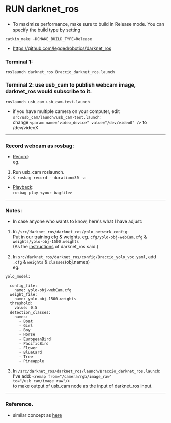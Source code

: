 # RUN darknet_ros

###
* To maximize performance, make sure to build in Release mode. You can specify the build type by setting
```
catkin_make -DCMAKE_BUILD_TYPE=Release
```
*  https://github.com/leggedrobotics/darknet_ros

### Terminal 1:
```
roslaunch darknet_ros Braccio_darknet_ros.launch 
```

### Terminal 2: use usb_cam to publish webcam image, darknet_ros would subscribe to it.
```
roslaunch usb_cam usb_cam-test.launch 
```

* if you have multiple camera on your computer, edit `src/usb_cam/launch/usb_cam-test.launch`:  
change `<param name="video_device" value="/dev/video0" />` to /dev/videoX

--- 
### Record webcam as rosbag:
* [Record](http://wiki.ros.org/rosbag/Commandline#record):  
eg.  
1. Run usb_cam roslaunch.
2. `$ rosbag record --duration=30 -a`  
* [Playback](http://wiki.ros.org/rosbag/Tutorials/Recording%20and%20playing%20back%20data):  
`rosbag play <your bagfile>`  

---
### Notes:
* In case anyone who wants to know, here's what I have adjust:  

1. In `/src/darknet_ros/darknet_ros/yolo_network_config`:  
Put in our training cfg & weights. 
eg. `cfg/yolo-obj-webCam.cfg`  &  `weights/yolo-obj-1500.weights`  
(As the [instructions](https://github.com/leggedrobotics/darknet_ros#use-your-own-detection-objects) of darknet_ros said.)

2. In `src/darknet_ros/darknet_ros/config/Braccio_yolo_voc.yaml`, add `.cfg` & `weights` & `classes`(obj.names)  
eg.  
```
yolo_model:

  config_file:
    name: yolo-obj-webCam.cfg
  weight_file:
    name: yolo-obj-1500.weights
  threshold:
    value: 0.5
  detection_classes:
    names:
      - Boat
      - Girl
      - Boy
      - Horse
      - EuropeanBird
      - PacificBird
      - Flower
      - BlueCard
      - Tree
      - Pineapple
```

3. In `/src/darknet_ros/darknet_ros/launch/Braccio_darknet_ros.launch`:  
I've add: `<remap from="/camera/rgb/image_raw" to="/usb_cam/image_raw"/>`  
to make output of usb_cam node as the input of darknet_ros input.

---
### Reference.
* similar concept as [here](https://qiita.com/nnn112358/items/d696681d5b0577d633b6)

